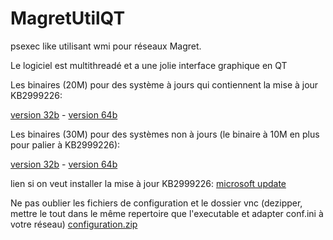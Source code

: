 # MagretUtilQT
psexec like utilisant wmi pour réseaux Magret.

Le logiciel est multithreadé et a une jolie interface graphique en QT

Les binaires (20M) pour des système à jours qui contiennent la mise à jour KB2999226:

[version 32b](https://github.com/bbmt-bbmt/MagretUtilQT/raw/master/binaires/MagretUtilQT-WP35-32b-v0.1.exe) - 
[version 64b](https://github.com/bbmt-bbmt/MagretUtilQT/raw/master/binaires/MagretUtilQT-WP35-64b-v0.1.exe)

Les binaires (30M) pour des systèmes non à jours (le binaire à 10M en plus pour palier à KB2999226):

[version 32b](https://github.com/bbmt-bbmt/MagretUtilQT/raw/master/binaires/MagretUtilQT-WP34-32b-v0.1.exe) - 
[version 64b](https://github.com/bbmt-bbmt/MagretUtilQT/raw/master/binaires/MagretUtilQT-WP34-64b-v0.1.exe)

lien si on veut installer la mise à jour KB2999226:
[microsoft update](https://support.microsoft.com/fr-fr/help/2999226/update-for-universal-c-runtime-in-windows)

Ne pas oublier les fichiers de configuration et le dossier vnc (dezipper, mettre le tout dans le même repertoire que l'executable et adapter conf.ini à votre réseau)
[configuration.zip](https://github.com/bbmt-bbmt/MagretUtilQT/raw/master/binaires/configuration.zip)